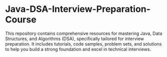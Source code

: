 # Java-DSA-Interview-Preparation-Course
This repository contains comprehensive resources for mastering Java, Data Structures, and Algorithms (DSA), specifically tailored for interview preparation. It includes tutorials, code samples, problem sets, and solutions to help you build a strong foundation and excel in technical interviews.
